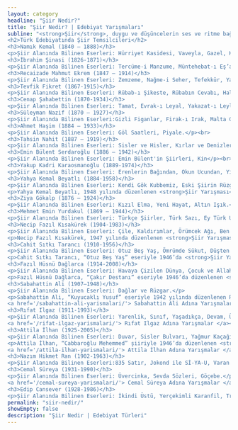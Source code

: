 ```yaml
---
layout: category
headline: "Şiir Nedir?"
title: "Şiir Nedir? | Edebiyat Yarışmaları"
subline: "<strong>Şiir</strong>, duygu ve düşüncelerin ses ve ritme bağlı olarak belli bir düzen içerisinde kurgulanmasıdır. Sıradanlıktan uzak ve yoğun ezgiye sahip olmakla beraber çağrışım, imge, sezgi içerir. Tıpkı Ahmet Haşim’in de dediği gibi “Şiir, bir hikâye değil, sessiz bir şarkıdır.”
<h2>Türk Edebiyatında Şiir Temsilcileri</h2>
<h3>Namık Kemal (1840 – 1888)</h3>
<p>Şiir Alanında Bilinen Eserleri: Hürriyet Kasidesi, Vaveyla, Gazel, Kıt’a, Murabba, Hirrenâme.</p><br>
<h3>İbrahim Şinasi (1826-1871)</h3>
<p>Şiir Alanında Bilinen Eserleri: Tercüme-i Manzume, Müntehebat-ı Eş’ar, Kaside, Münacât, Arz-ı Muhabbet.</p><br>
<h3>Recaizade Mahmut Ekrem (1847 – 1914)</h3>
<p>Şiir Alanında Bilinen Eserleri: Zemzeme, Nağme-i Seher, Tefekkür, Yadigâr-ı Şebap,  Pejmürde, Nejat Ekrem, Nefrin.</p><br>
<h3>Tevfik Fikret (1867-1915)</h3>
<p>Şiir Alanında Bilinen Eserleri: Rübab-ı Şikeste, Rübabın Cevabı, Haluk’un Defteri, Şermin, Tarihi Kadim, Doksan Beş’e Doğru, Sis.</p><br>
<h3>Cenap Şahabettin (1870-1934)</h3>
<p>Şiir Alanında Bilinen Eserleri: Tamat, Evrak-ı Leyal, Yakazat-ı Leyliye.</p><br>
<h3>Süleyman Nazif (1870 – 1927)</h3>
<p>Şiir Alanında Bilinen Eserleri:Gizli Figanlar, Firak-ı Irak, Malta Geceleri, Batarya ile Ateş.</p><br>
<h3>Ahmet Haşim (1884 – 1933)</h3>
<p>Şiir Alanında Bilinen Eserleri: Göl Saatleri, Piyale.</p><br>
<h3>Tahsin Nahit (1887 – 1919)</h3>
<p>Şiir Alanında Bilinen Eserleri: Sisler ve Hisler, Kırlar ve Denizler, Rûh-ı bîkayd.</p><br>
<h3>Emin Bülent Serdaroğlu (1886 – 1942)</h3>
<p>Şiir Alanında Bilinen Eserleri: Emin Bülent'in Şiirleri, Kin</p><br>
<h3>Yakup Kadri Karaosmanoğlu (1889-1974)</h3>
<p>Şiir Alanında Bilinen Eserleri: Erenlerin Bağından, Okun Ucundan, Yıldızların Bilekesliği, Kadınlık ve Kadınlıklarımız, Bir Huysuzun Defteri.</p><br>
<h3>Yahya Kemal Beyatlı (1884-1958)</h3>
<p>Şiir Alanında Bilinen Eserleri: Kendi Gök Kubbemiz, Eski Şiirin Rüzgarlarıyla, Rubailer ve Hayyam, Rubailerini Türkçe Söyleyiş, Bitmemiş Şiirler.</p>
<p>Yahya Kemal Beyatlı, 1948 yılında düzenlenen <strong>Şiir Yarışması</strong>nda “Hayal Şehir” eseriyle birinci olmuştur.</p><br>
<h3>Ziya Gökalp (1876 – 1924)</h3>
<p>Şiir Alanında Bilinen Eserleri: Kızıl Elma, Yeni Hayat, Altın Işık.</p><br>
<h3>Mehmet Emin Yurdakul (1869 – 1944)</h3>
<p>Şiir Alanında Bilinen Eserleri: Türkçe Şiirler, Türk Sazı, Ey Türk Uyan,Tan Sesleri, Ordunun Destanı, Dicle Önünde, Hastabakıcı Hanımlar, Turana Doğru, Zafer Yolunda, İsyan ve Dua, Aydın Kızları, Mustafa Kemal, Ankara.</p><br>
<h3>Necip Fazıl Kısakürek (1904-1983)</h3>
<p>Şiir Alanında Bilinen Eserleri: Çile, Kaldırımlar, Örümcek Ağı, Ben ve Ötesi, Sonsuzluk Kervanı.</p>
<p>Necip Fazıl Kısakürek, 1947 yılında düzenlenen <strong>Şiir Yarışması</strong>nda “Sabır Taşı” eseriyle birinci olmuştur.</p><br>
<h3>Cahit Sıtkı Tarancı (1910-1956)</h3>
<p>Şiir Alanında Bilinen Eserleri: Otuz Beş Yaş, Ömrümde Sükut, Düşten Güzel, Sonrası.</p>
<p>Cahit Sıtkı Tarancı, “Otuz Beş Yaş” eseriyle 1946’da <strong>Şiir Yarışması</strong>nda birinci olmuştur.</p><br>
<h3>Fazıl Hüsnü Dağlarca (1914-2008)</h3>
<p>Şiir Alanında Bilinen Eserleri: Havaya Çizilen Dünya, Çocuk ve Allah, Üç Şehitler Destanı, Çakırın Destanı, Toprak Ana, Dışarıdan Güzel, Anıtkabir, Türk Olmak, Yedi Memetler.</p>
<p>Fazıl Hüsnü Dağlarca, “Çakır Destanı” eseriyle 1946’da düzenlenen <strong>Şiir Yarışması</strong>nda üçüncü olmuştur.</p><br>
<h3>Sabahattin Ali (1907–1948)</h3>
<p>Şiir Alanında Bilinen Eserleri: Dağlar ve Rüzgar.</p>
<p>Sabahattin Ali, “Kuyucaklı Yusuf” eseriyle 1942 yılında düzenlenen Roman Yarışmasında dördüncü olmuştur.</p>
<a href='/sabahattin-ali-yarismalari/'> Sabahattin Ali Adına Yarışmalar </a><br><br>
<h3>Rıfat Ilgaz (1911-1993)</h3>
<p>Şiir Alanında Bilinen Eserleri: Yarenlik, Sınıf, Yaşadıkça, Devam, Üsküdar’da Sabah Oldu, Soluk Soluğa, Karakılçık, Uzak Değil, Güvercinim Uyur Mu?, Kulağımız Kirişte, Ocak Katırı Alagöz, Çocuk Bahçesi, Bütün Şiirleri.</p>
<a href='/rifat-ilgaz-yarismalari/'> Rıfat Ilgaz Adına Yarışmalar </a><br><br>
<h3>Attila İlhan (1925-2005)</h3>
<p>Şiir Alanında Bilinen Eserleri: Duvar, Sisler Bulvarı, Yağmur Kaçağı, Ben Sana Mecburum, Bela Çiçeği, Yasak Sevişmek,Tutkunun Günlüğü, Böyle Bir Sevmek, Elde Var Hüzün, Korkunun Krallığı, Ayrılık Sevdaya Dahil, Kimi Sevsem Sensin.</p>
<p>Attila İlhan, “Cabbaroğlu Mehemmed” şiiriyle 1946’da düzenlenen <strong>Şiir Yarışması</strong>nda ikinci olmuştur.</p>
<a href='/attila-ilhan-yarismalari/'> Attila İlhan Adına Yarışmalar </a><br><br>
<h3>Nazım Hikmet Ran (1902-1963)</h3>
<p>Şiir Alanında Bilinen Eserleri:835 Satır, Jokond ile Sİ-YA-U, Varan 3, 1+1=1, Sesini Kaybeden Şehir, Benerci Kendini Niçin Öldürdü, Gece Gelen Telgraf, Portreler, Taranta-Babu’ya Mektuplar, Simavne Karısı Oğlu şeyh Bedreddin Destanı. </p><br>
<h3>Cemal Süreya (1931-1990)</h3>
<p>Şiir Alanında Bilinen Eserleri: Üvercinka, Sevda Sözleri, Göçebe.</p>
<a href='/cemal-sureya-yarismalari/'> Cemal Süreya Adına Yarışmalar </a><br><br>
<h3>Edip Cansever (1928-1986)</h3>
<p>Şiir Alanında Bilinen Eserleri: İkindi Üstü, Yerçekimli Karanfil, Tragedyalar.</p><br>"
permalink: "siir-nedir/"
showEmpty: false
description: "Şiir Nedir | Edebiyat Türleri"
---
```



